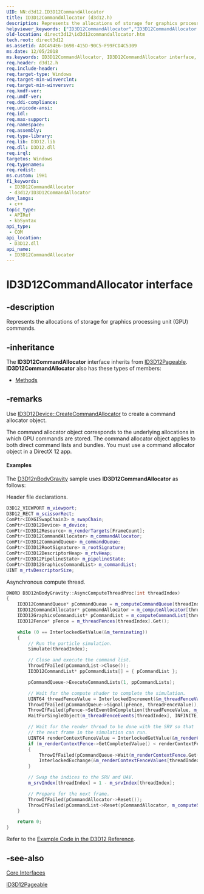 ```yaml
---
UID: NN:d3d12.ID3D12CommandAllocator
title: ID3D12CommandAllocator (d3d12.h)
description: Represents the allocations of storage for graphics processing unit (GPU) commands.
helpviewer_keywords: ["ID3D12CommandAllocator","ID3D12CommandAllocator interface","ID3D12CommandAllocator interface","described","d3d12/ID3D12CommandAllocator","direct3d12.id3d12commandallocator"]
old-location: direct3d12\id3d12commandallocator.htm
tech.root: direct3d12
ms.assetid: ADC494E6-1698-415D-90C5-F99FCD4C5309
ms.date: 12/05/2018
ms.keywords: ID3D12CommandAllocator, ID3D12CommandAllocator interface, ID3D12CommandAllocator interface,described, d3d12/ID3D12CommandAllocator, direct3d12.id3d12commandallocator
req.header: d3d12.h
req.include-header: 
req.target-type: Windows
req.target-min-winverclnt: 
req.target-min-winversvr: 
req.kmdf-ver: 
req.umdf-ver: 
req.ddi-compliance: 
req.unicode-ansi: 
req.idl: 
req.max-support: 
req.namespace: 
req.assembly: 
req.type-library: 
req.lib: D3D12.lib
req.dll: D3D12.dll
req.irql: 
targetos: Windows
req.typenames: 
req.redist: 
ms.custom: 19H1
f1_keywords:
 - ID3D12CommandAllocator
 - d3d12/ID3D12CommandAllocator
dev_langs:
 - c++
topic_type:
 - APIRef
 - kbSyntax
api_type:
 - COM
api_location:
 - D3D12.dll
api_name:
 - ID3D12CommandAllocator
---
```


# ID3D12CommandAllocator interface


## -description

Represents the allocations of storage for graphics processing unit (GPU) commands.

## -inheritance

The <b xmlns:loc="http://microsoft.com/wdcml/l10n">ID3D12CommandAllocator</b> interface inherits from <a href="/windows/desktop/api/d3d12/nn-d3d12-id3d12pageable">ID3D12Pageable</a>. <b>ID3D12CommandAllocator</b> also has these types of members:
<ul>
<li><a href="https://docs.microsoft.com/">Methods</a></li>
</ul>

## -remarks

Use <a href="/windows/desktop/api/d3d12/nf-d3d12-id3d12device-createcommandallocator">ID3D12Device::CreateCommandAllocator</a> to create a command allocator object. 

The command allocator object corresponds to the underlying allocations in which GPU commands are stored.  The command allocator object applies to both direct command lists and bundles.  You must use a command allocator object in a DirectX 12 app.


#### Examples

The <a href="/windows/desktop/direct3d12/working-samples">D3D12nBodyGravity</a> sample uses <b>ID3D12CommandAllocator</b> as follows:
        

Header file declarations.


```cpp
D3D12_VIEWPORT m_viewport;
D3D12_RECT m_scissorRect;
ComPtr<IDXGISwapChain3> m_swapChain;
ComPtr<ID3D12Device> m_device;
ComPtr<ID3D12Resource> m_renderTargets[FrameCount];
ComPtr<ID3D12CommandAllocator> m_commandAllocator;
ComPtr<ID3D12CommandQueue> m_commandQueue;
ComPtr<ID3D12RootSignature> m_rootSignature;
ComPtr<ID3D12DescriptorHeap> m_rtvHeap;
ComPtr<ID3D12PipelineState> m_pipelineState;
ComPtr<ID3D12GraphicsCommandList> m_commandList;
UINT m_rtvDescriptorSize;

```


Asynchronous compute thread.


```cpp
DWORD D3D12nBodyGravity::AsyncComputeThreadProc(int threadIndex)
{
    ID3D12CommandQueue* pCommandQueue = m_computeCommandQueue[threadIndex].Get();
    ID3D12CommandAllocator* pCommandAllocator = m_computeAllocator[threadIndex].Get();
    ID3D12GraphicsCommandList* pCommandList = m_computeCommandList[threadIndex].Get();
    ID3D12Fence* pFence = m_threadFences[threadIndex].Get();

    while (0 == InterlockedGetValue(&m_terminating))
    {
        // Run the particle simulation.
        Simulate(threadIndex);

        // Close and execute the command list.
        ThrowIfFailed(pCommandList->Close());
        ID3D12CommandList* ppCommandLists[] = { pCommandList };

        pCommandQueue->ExecuteCommandLists(1, ppCommandLists);

        // Wait for the compute shader to complete the simulation.
        UINT64 threadFenceValue = InterlockedIncrement(&m_threadFenceValues[threadIndex]);
        ThrowIfFailed(pCommandQueue->Signal(pFence, threadFenceValue));
        ThrowIfFailed(pFence->SetEventOnCompletion(threadFenceValue, m_threadFenceEvents[threadIndex]));
        WaitForSingleObject(m_threadFenceEvents[threadIndex], INFINITE);

        // Wait for the render thread to be done with the SRV so that
        // the next frame in the simulation can run.
        UINT64 renderContextFenceValue = InterlockedGetValue(&m_renderContextFenceValues[threadIndex]);
        if (m_renderContextFence->GetCompletedValue() < renderContextFenceValue)
        {
            ThrowIfFailed(pCommandQueue->Wait(m_renderContextFence.Get(), renderContextFenceValue));
            InterlockedExchange(&m_renderContextFenceValues[threadIndex], 0);
        }

        // Swap the indices to the SRV and UAV.
        m_srvIndex[threadIndex] = 1 - m_srvIndex[threadIndex];

        // Prepare for the next frame.
        ThrowIfFailed(pCommandAllocator->Reset());
        ThrowIfFailed(pCommandList->Reset(pCommandAllocator, m_computeState.Get()));
    }

    return 0;
}

```


Refer to the <a href="/windows/desktop/direct3d12/notes-on-example-code">Example Code in the D3D12 Reference</a>.

<div class="code"></div>

## -see-also

<a href="/windows/desktop/direct3d12/direct3d-12-interfaces">Core Interfaces</a>



<a href="/windows/desktop/api/d3d12/nn-d3d12-id3d12pageable">ID3D12Pageable</a>
